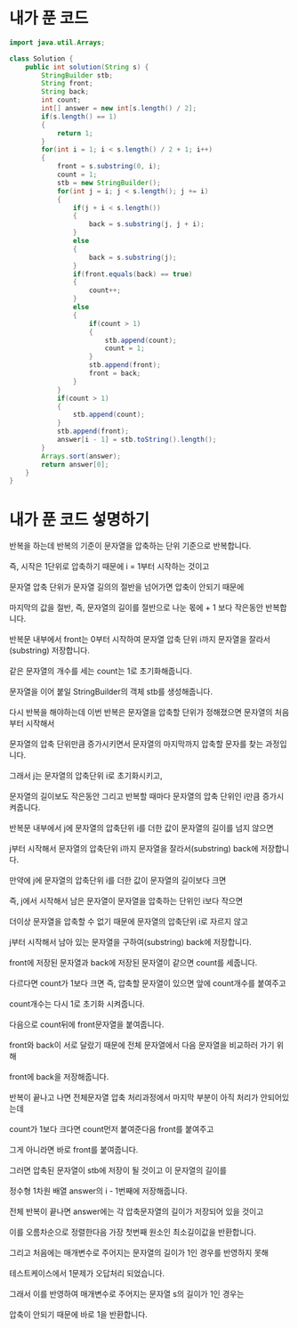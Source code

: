 # 내가 푼 코드

```java
import java.util.Arrays;

class Solution {
    public int solution(String s) {
        StringBuilder stb;
        String front;
        String back;
        int count;
        int[] answer = new int[s.length() / 2];
        if(s.length() == 1)
        {
            return 1;
        }
        for(int i = 1; i < s.length() / 2 + 1; i++)
        {
            front = s.substring(0, i);
            count = 1;
            stb = new StringBuilder();
            for(int j = i; j < s.length(); j += i)
            {
                if(j + i < s.length())
                {
                    back = s.substring(j, j + i);
                }
                else
                {
                    back = s.substring(j);
                }
                if(front.equals(back) == true)
                {
                    count++;
                }
                else
                {
                    if(count > 1)
                    {
                        stb.append(count);
                        count = 1;
                    }
                    stb.append(front);
                    front = back;
                }
            }
            if(count > 1)
            {
                stb.append(count);
            }
            stb.append(front);
            answer[i - 1] = stb.toString().length();
        }
        Arrays.sort(answer);
        return answer[0];
    }
}
```

# 내가 푼 코드 섷명하기

반복을 하는데 반복의 기준이 문자열을 압축하는 단위 기준으로 반복합니다.<br><br>
즉, 시작은 1단위로 압축하기 때문에 i = 1부터 시작하는 것이고<br><br>
문자열 압축 단위가 문자열 길의의 절반을 넘어가면 압축이 안되기 때문에<br><br>
마지막의 값을 절반, 즉, 문자열의 길이를 절반으로 나눈 몫에 + 1 보다 작은동안 반복합니다.<br><br>
반복문 내부에서 front는 0부터 시작하여 문자열 압축 단위 i까지 문자열을 잘라서(substring) 저장합니다.<br><br>
같은 문자열의 개수를 세는 count는 1로 초기화해줍니다.<br><br>
문자열을 이어 붙일 StringBuilder의 객체 stb를 생성해줍니다.<br><br>
다시 반복을 해야하는데 이번 반복은 문자열을 압축할 단위가 정해졌으면 문자열의 처음부터 시작해서<br><br>
문자열의 압축 단위만큼 증가시키면서 문자열의 마지막까지 압축할 문자를 찾는 과정입니다.<br><br>
그래서 j는 문자열의 압축단위 i로 초기화시키고,<br><br>
문자열의 길이보도 작은동안 그리고 반복할 때마다 문자열의 압축 단위인 i만큼 증가시켜줍니다.<br><br>
반복문 내부에서 j에 문자열의 압축단위 i를 더한 값이 문자열의 길이를 넘지 않으면<br><br>
j부터 시작해서 문자열의 압축단위 i까지 문자열을 잘라서(substring) back에 저장합니다.<br><br>
만약에 j에 문자열의 압축단위 i를 더한 값이 문자열의 길이보다 크면<br><br>
즉, j에서 시작해서 남은 문자열이 문자열을 압축하는 단위인 i보다 작으면<br><br>
더이상 문자열을 압축할 수 없기 때문에 문자열의 압축단위 i로 자르지 않고<br><br>
j부터 시작해서 남아 있는 문자열을 구하여(substring) back에 저장합니다.<br><br>
front에 저장된 문자열과 back에 저장된 문자열이 같으면 count를 세줍니다.<br><br>
다르다면 count가 1보다 크면 즉, 압축할 문자열이 있으면 앞에 count개수를 붙여주고<br><br>
count개수는 다시 1로 초기화 시켜줍니다.<br><br>
다음으로 count뒤에 front문자열을 붙여줍니다.<br><br>
front와 back이 서로 달랐기 때문에 전체 문자열에서 다음 문자열을 비교하러 가기 위해<br><br>
front에 back을 저장해줍니다.<br><br>
반복이 끝나고 나면 전체문자열 압축 처리과정에서 마지막 부분이 아직 처리가 안되어있는데<br><br>
count가 1보다 크다면 count먼저 붙여준다음 front를 붙여주고<br><br>
그게 아니라면 바로 front를 붙여줍니다.<br><br>
그러면 압축된 문자열이 stb에 저장이 될 것이고 이 문자열의 길이를<br><br>
정수형 1차원 배열 answer의 i - 1번째에 저장해줍니다.<br><br>
전체 반복이 끝나면 answer에는 각 압축문자열의 길이가 저장되어 있을 것이고<br><br>
이를 오름차순으로 정렬한다음 가장 첫번째 원소인 최소길이값을 반환합니다.<br><br>
그리고 처음에는 매개변수로 주어지는 문자열의 길이가 1인 경우를 반영하지 못해<br><br>
테스트케이스에서 1문제가 오답처리 되었습니다.<br><br>
그래서 이를 반영하여 매개변수로 주어지는 문자열 s의 길이가 1인 경우는<br><br>
압축이 안되기 때문에 바로 1을 반환합니다.
